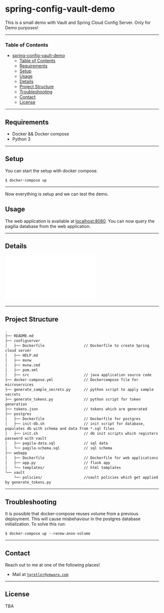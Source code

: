 # spring-config-vault-demo

This is a small demo with Vault and Spring Cloud Config Server. Only for Demo purposes!

---

### Table of Contents

- [spring-config-vault-demo](#spring-config-vault-demo)
    - [Table of Contents](#table-of-contents)
  - [Requirements](#requirements)
  - [Setup](#setup)
  - [Usage](#usage)
  - [Details](#details)
  - [Project Structure](#project-structure)
  - [Troubleshooting](#troubleshooting)
  - [Contact](#contact)
  - [License](#license)

---

## Requirements

- Docker && Docker compose 
- Python 3

--- 

## Setup

You can start the setup with docker compose. 

```
$ docker-compose up
```

---

Now everything is setup and we can test the demo.

## Usage

The web application is available at [localhost:8080](http://localhost:8080). You can now query the pagilia database from the web application.

--- 

## Details

![alt text](graphics/app.pdf)







---
## Project Structure

```
.
├── README.md
├── configserver
│   ├── Dockerfile                  // Dockerfile to create Spring cloud server
│   ├── HELP.md
│   ├── mvnw
│   ├── mvnw.cmd
│   ├── pom.xml
│   ├── src                         // java application source code
├── docker-compose.yml              // Dockercompose file for microservices
├── generate_sample_secrets.py      // python script to apply sample secrets
├── generate_tokens.py              // python script for token generation
├── tokens.json                     // tokens which are generated
├── postgres
│   ├── Dockerfile                  // Dockerfile for postgres
│   ├── init-db.sh                  // init script for database, populates db with schema and data from *.sql files
│   ├── init.sh                     // db init scripts which registers password with vault
│   ├── pagila-data.sql             // sql data
│   └── pagila-schema.sql           // sql schema
├── webapp
│   ├── Dockerfile                  // Dockerfile for web applications
│   ├── app.py                      // flask app
│   └── templates/                  // html templates
└── vault
    └── policies/                   //vault policies which get applied by generate_tokens.py
```


---

## Troubleshooting

It is possible that docker-compose reuses volume from a previous deployment. This will cause misbehaviour in the postgres database initialization. To solve this run:

```
$ docker-compose up --renew-anon-volume
```

---

## Contact

Reach out to me at one of the following places!

- Mail at <a href="mailto:tgretler@vmware.com">`tgretler@vmware.com`</a>

---

## License

TBA
